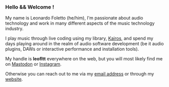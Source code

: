 ### Hello && Welcome !

My name is Leonardo Foletto (he/him), I'm passionate about audio technology and work in many different aspects of the music technology industry.

I play music through live coding using my library, [Kairos](https://github.com/Leofltt/Kairos), and spend my days playing around in the realm of audio software development (be it audio plugins, DAWs or interactive performance and installation tools). 

My handle is **leofltt** everywhere on the web, but you will most likely find me on [Mastodon](https://merveilles.town/@leofltt) or [Instagram](https://www.instagram.com/leofltt/).

Otherwise you can reach out to me via my [email address](mailto:flttleonardo@gmail.com) or through my [website](https://www.leonardofoletto.com/).

<!-- ![GitHub stats](https://github-readme-stats.vercel.app/api?username=Leofltt&show_icons=true&theme=dracula)

![Top Langs](https://github-readme-stats.vercel.app/api/top-langs/?username=Leofltt&theme=dracula) -->

<!--
**Leofltt/Leofltt** is a ✨ _special_ ✨ repository because its `README.md` (this file) appears on your GitHub profile.

Here are some ideas to get you started:

- 🔭 I’m currently working on ...
- 🌱 I’m currently learning ...
- 👯 I’m looking to collaborate on ...
- 🤔 I’m looking for help with ...
- 💬 Ask me about ...
- 📫 How to reach me: ...
- 😄 Pronouns: ...
- ⚡ Fun fact: ...
-->
